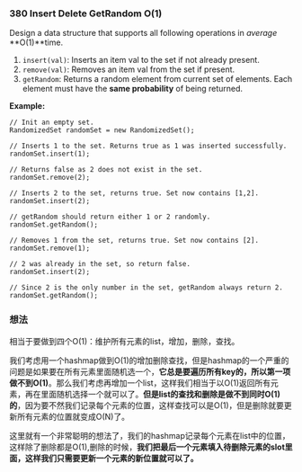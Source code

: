 ### 380 Insert Delete GetRandom O(1)

Design a data structure that supports all following operations in *average* **O(1)**time.

1. `insert(val)`: Inserts an item val to the set if not already present.
2. `remove(val)`: Removes an item val from the set if present.
3. `getRandom`: Returns a random element from current set of elements. Each element must have the **same probability** of being returned.



**Example:**

```
// Init an empty set.
RandomizedSet randomSet = new RandomizedSet();

// Inserts 1 to the set. Returns true as 1 was inserted successfully.
randomSet.insert(1);

// Returns false as 2 does not exist in the set.
randomSet.remove(2);

// Inserts 2 to the set, returns true. Set now contains [1,2].
randomSet.insert(2);

// getRandom should return either 1 or 2 randomly.
randomSet.getRandom();

// Removes 1 from the set, returns true. Set now contains [2].
randomSet.remove(1);

// 2 was already in the set, so return false.
randomSet.insert(2);

// Since 2 is the only number in the set, getRandom always return 2.
randomSet.getRandom();
```

### 想法

相当于要做到四个O(1)：维护所有元素的list，增加，删除，查找。

我们考虑用一个hashmap做到O(1)的增加删除查找，但是hashmap的一个严重的问题是如果要在所有元素里面随机选一个，**它总是要遍历所有key的，所以第一项做不到O(1)**。那么我们考虑再增加一个list，这样我们相当于以O(1)返回所有元素，再在里面随机选择一个就可以了。**但是list的查找和删除是做不到同时O(1)的**，因为要不然我们记录每个元素的位置，这样查找可以是O(1)，但是删除就要更新所有元素的位置就变成O(N)了。

这里就有一个非常聪明的想法了，我们的hashmap记录每个元素在list中的位置，这样除了删除都是O(1),删除的时候，**我们把最后一个元素填入待删除元素的slot里面，这样我们只需要更新一个元素的新位置就可以了。**
